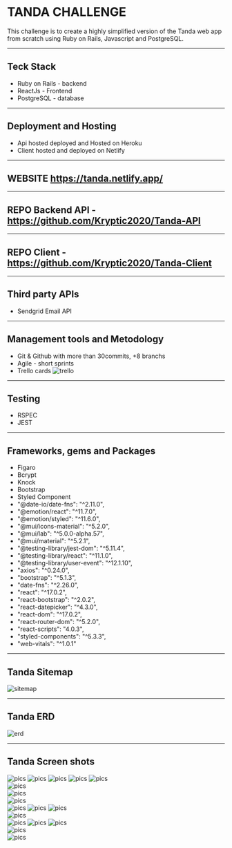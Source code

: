 # TANDA CHALLENGE
This challenge is to create a highly simplified version of the Tanda web app from scratch using Ruby on Rails, Javascript and PostgreSQL.  

---

## Teck Stack
* Ruby on Rails - backend
* ReactJs - Frontend 
* PostgreSQL - database  

---

## Deployment and Hosting
- Api hosted deployed and Hosted on Heroku
- Client hosted and deployed on Netlify  

---

## WEBSITE  https://tanda.netlify.app/  

---

## REPO Backend API - https://github.com/Kryptic2020/Tanda-API    
--- 
## REPO Client - https://github.com/Kryptic2020/Tanda-Client    
---

## Third party APIs
* Sendgrid Email API  
---

## Management tools and Metodology
* Git & Github with more than 30commits, +8 branchs
* Agile - short sprints
* Trello cards 
![trello](./img/Trello.png)  

---

## Testing
* RSPEC 
* JEST  

---

## Frameworks, gems and Packages
* Figaro
* Bcrypt
* Knock
* Bootstrap
* Styled Component
* "@date-io/date-fns": "^2.11.0",
* "@emotion/react": "^11.7.0",
* "@emotion/styled": "^11.6.0",
* "@mui/icons-material": "^5.2.0",
* "@mui/lab": "^5.0.0-alpha.57",
* "@mui/material": "^5.2.1",
* "@testing-library/jest-dom": "^5.11.4",
* "@testing-library/react": "^11.1.0",
* "@testing-library/user-event": "^12.1.10",
* "axios": "^0.24.0",
* "bootstrap": "^5.1.3",
* "date-fns": "^2.26.0",
* "react": "^17.0.2",
* "react-bootstrap": "^2.0.2",
* "react-datepicker": "^4.3.0",
* "react-dom": "^17.0.2",
* "react-router-dom": "^5.2.0",
* "react-scripts": "4.0.3",
* "styled-components": "^5.3.3",
* "web-vitals": "^1.0.1"  

---

## Tanda Sitemap  

![sitemap](./img/Sitemap.png)  

---

## Tanda ERD  

![erd](./img/ERD.png)    


---

## Tanda Screen shots  

![pics](./img/Signup.png)
![pics](./img/Login.png)
![pics](./img/Forgotpass.png)
![pics](./img/Resetpass.png)
![pics](./img/UserDetails-Edit.png)  
![pics](./img/OrganizationDashboard.png)  
![pics](./img/OrganizationDashboard-Mobile.png)  
![pics](./img/OrganizationDashboard-Mobile-b.png)  
![pics](./img/OrganizationShow.png)
![pics](./img/OrganizationUpdate.png)
![pics](./img/ShiftsDashboard-Desktop.png)  
![pics](./img/ShiftsDashboard.png)  
![pics](./img/ShiftAdd.png)
![pics](./img/ShiftAdd-Datepicker.png)
![pics](./img/ShiftAdd-Timepicker.png)  
![pics](./img/ShiftEdit.png)  
![pics](./img/Breaks-Add&Remove.png)

